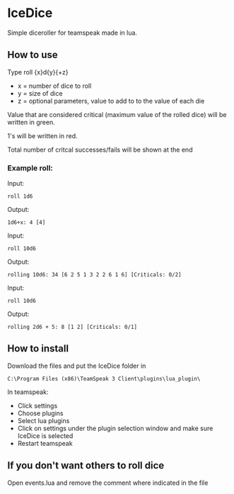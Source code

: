 # IceDice
Simple diceroller for teamspeak made in lua.

## How to use

Type roll {x}d{y}{+z}
 - x = number of dice to roll
 - y = size of dice
 - z = optional parameters, value to add to to the value of each die

Value that are considered critical (maximum value of the rolled dice) will be written in green.

1's will be written in red.

Total number of critcal successes/fails will be shown at the end

### Example roll:

Input: 

`roll 1d6`

Output:
```
1d6+x: 4 [4]
```

Input: 

`roll 10d6`

Output:
```
rolling 10d6: 34 [6 2 5 1 3 2 2 6 1 6] [Criticals: 0/2]
```

Input: 

`roll 10d6`

Output:
```
rolling 2d6 + 5: 8 [1 2] [Criticals: 0/1]
```

## How to install
Download the files and put the IceDice folder in

	C:\Program Files (x86)\TeamSpeak 3 Client\plugins\lua_plugin\
	
In teamspeak:
 - Click settings
 - Choose plugins
 - Select lua plugins
 - Click on settings under the plugin selection window and make sure IceDice is selected
 - Restart teamspeak

## If you don't want others to roll dice
Open events.lua and remove the comment where indicated in the file
